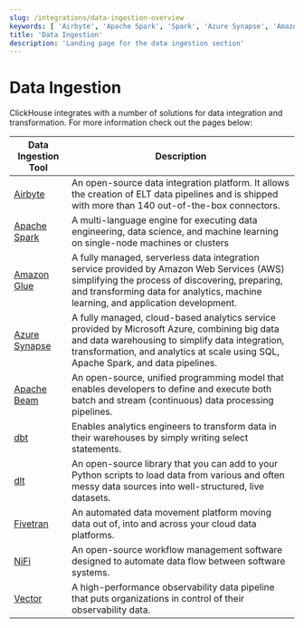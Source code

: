 ```yaml
---
slug: /integrations/data-ingestion-overview
keywords: [ 'Airbyte', 'Apache Spark', 'Spark', 'Azure Synapse', 'Amazon Glue', 'Apache Beam', 'dbt', 'Fivetran', 'NiFi', 'dlt', 'Vector' ]
title: 'Data Ingestion'
description: 'Landing page for the data ingestion section'
---
```


# Data Ingestion

ClickHouse integrates with a number of solutions for data integration and transformation.
For more information check out the pages below:

| Data Ingestion Tool                                              | Description                                                                                                                                                                                                                           |
|------------------------------------------------------------------|---------------------------------------------------------------------------------------------------------------------------------------------------------------------------------------------------------------------------------------|
| [Airbyte](/integrations/airbyte)                                 | An open-source data integration platform. It allows the creation of ELT data pipelines and is shipped with more than 140 out-of-the-box connectors.                                                                                   |
| [Apache Spark](/integrations/apache-spark)                       | A multi-language engine for executing data engineering, data science, and machine learning on single-node machines or clusters                                                                                                        |
| [Amazon Glue](/integrations/glue)                                | A fully managed, serverless data integration service provided by Amazon Web Services (AWS) simplifying the process of discovering, preparing, and transforming data for analytics, machine learning, and application development.     |
| [Azure Synapse](/integrations/azure-synapse)                     | A fully managed, cloud-based analytics service provided by Microsoft Azure, combining big data and data warehousing to simplify data integration, transformation, and analytics at scale using SQL, Apache Spark, and data pipelines. |
| [Apache Beam](/integrations/apache-beam)                         | An open-source, unified programming model that enables developers to define and execute both batch and stream (continuous) data processing pipelines.                                                                                 |
| [dbt](/integrations/dbt)                                         | Enables analytics engineers to transform data in their warehouses by simply writing select statements.                                                                                                                                |
| [dlt](/integrations/data-ingestion/etl-tools/dlt-and-clickhouse) | An open-source library that you can add to your Python scripts to load data from various and often messy data sources into well-structured, live datasets.                                                                            |
| [Fivetran](/integrations/fivetran)                               | An automated data movement platform moving data out of, into and across your cloud data platforms.                                                                                                                                    |
| [NiFi](/integrations/nifi)                                       | An open-source workflow management software designed to automate data flow between software systems.                                                                                                                                  |
| [Vector](/integrations/vector)                                   | A high-performance observability data pipeline that puts organizations in control of their observability data.                                                                                                                        |
